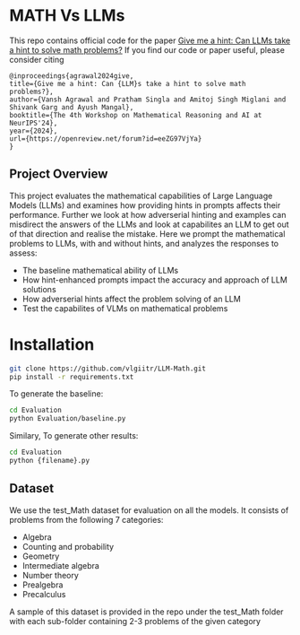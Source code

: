 # 

# MATH Vs LLMs
This repo contains official code for the paper [Give me a hint: Can LLMs take a hint to solve math
 problems?](https://openreview.net/pdf?id=eeZG97VjYa)
If you find our code or paper useful, please consider citing
```
@inproceedings{agrawal2024give,
title={Give me a hint: Can {LLM}s take a hint to solve math problems?},
author={Vansh Agrawal and Pratham Singla and Amitoj Singh Miglani and Shivank Garg and Ayush Mangal},
booktitle={The 4th Workshop on Mathematical Reasoning and AI at NeurIPS'24},
year={2024},
url={https://openreview.net/forum?id=eeZG97VjYa}
}
```


## Project Overview
This project evaluates the mathematical capabilities of Large Language Models (LLMs) and examines how providing hints in prompts affects their performance. Further we look at how adverserial hinting and examples can misdirect the answers of the LLMs and look at capabilites an LLM to get out of that direction and realise the mistake.
Here we prompt the mathematical problems to LLMs, with and without hints, and analyzes the responses to assess:

- The baseline mathematical ability of LLMs
- How hint-enhanced prompts impact the accuracy and approach of LLM solutions
- How adverserial hints affect the problem solving of an LLM
- Test the capabilites of VLMs on mathematical problems

# Installation
```bash
git clone https://github.com/vlgiitr/LLM-Math.git
pip install -r requirements.txt
```
To generate the baseline:
```bash
cd Evaluation
python Evaluation/baseline.py
```

Similary, To generate other results:
```bash
cd Evaluation
python {filename}.py
```

## Dataset
We use the test_Math dataset for evaluation on all the models. It consists of problems from the following 7 categories:
- Algebra
- Counting and probability
- Geometry
- Intermediate algebra
- Number theory
- Prealgebra
- Precalculus

A sample of this dataset is provided in the repo under the test_Math folder with each sub-folder containing 2-3 problems of the given category 

